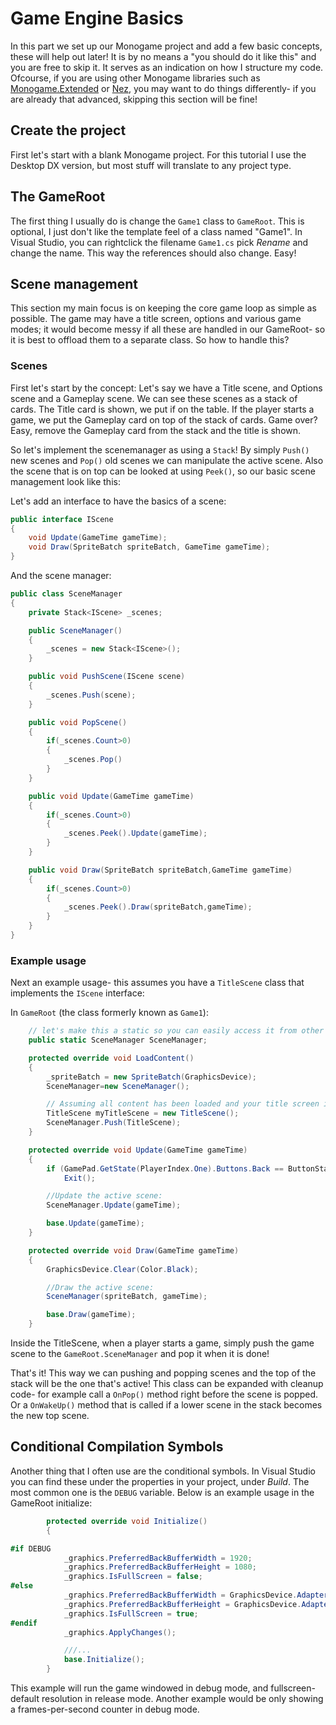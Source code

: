 # Game Engine Basics
In this part we set up our Monogame project and add a few basic concepts, these will help out later!
It is by no means a "you should do it like this" and you are free to skip it. It serves as an indication on how I structure my code. Ofcourse, if you are using other Monogame libraries such as [Monogame.Extended](https://github.com/craftworkgames/MonoGame.Extended) or [Nez](https://github.com/prime31/Nez), you may want to do things differently- if you are already that advanced, skipping this section will be fine!

## Create the project
First let's start with a blank Monogame project. For this tutorial I use the Desktop DX version, but most stuff will translate to any project type.

## The GameRoot
The first thing I usually do is change the `Game1` class to `GameRoot`. This is optional, I just don't like the template feel of a class named "Game1". In Visual Studio, you can rightclick the filename `Game1.cs` pick *Rename* and change the name. This way the references should also change. Easy!

## Scene management
This section my main focus is on keeping the core game loop as simple as possible. The game may have a title screen, options and various game modes; it would become messy if all these are handled in our GameRoot- so it is best to offload them to a separate class. So how to handle this?

### Scenes
First let's start by the concept: Let's say we have a Title scene, and Options scene and a Gameplay scene. We can see these scenes as a stack of cards. The Title card is shown, we put if on the table. If the player starts a game, we put the Gameplay card on top of the stack of cards. Game over? Easy, remove the Gameplay card from the stack and the title is shown.

So let's implement the scenemanager as using a `Stack`! By simply `Push()` new scenes and `Pop()` old scenes we can manipulate the active scene. Also the scene that is on top can be looked at using `Peek()`, so our basic scene management look like this:

Let's add an interface to have the basics of a scene:
```csharp
public interface IScene
{
    void Update(GameTime gameTime);
    void Draw(SpriteBatch spriteBatch, GameTime gameTime);
}
```

And the scene manager:
```csharp
public class SceneManager
{
    private Stack<IScene> _scenes;

    public SceneManager()
    {
        _scenes = new Stack<IScene>();
    }

    public void PushScene(IScene scene)
    {
        _scenes.Push(scene);
    }

    public void PopScene()
    {
        if(_scenes.Count>0)
        {
            _scenes.Pop()
        }
    }

    public void Update(GameTime gameTime)
    {
        if(_scenes.Count>0)
        {
            _scenes.Peek().Update(gameTime);
        }
    }

    public void Draw(SpriteBatch spriteBatch,GameTime gameTime)
    {
        if(_scenes.Count>0)
        {
            _scenes.Peek().Draw(spriteBatch,gameTime);
        }
    }
}
```
### Example usage
Next an example usage- this assumes you have a `TitleScene` class that implements the `IScene` interface:

In `GameRoot` (the class formerly known as `Game1`):
```csharp
    // let's make this a static so you can easily access it from other points in your game.
    public static SceneManager SceneManager;

    protected override void LoadContent()
    {
        _spriteBatch = new SpriteBatch(GraphicsDevice);
        SceneManager=new SceneManager();

        // Assuming all content has been loaded and your title screen is ready to go!
        TitleScene myTitleScene = new TitleScene();
        SceneManager.Push(TitleScene);
    }

    protected override void Update(GameTime gameTime)
    {
        if (GamePad.GetState(PlayerIndex.One).Buttons.Back == ButtonState.Pressed || Keyboard.GetState().IsKeyDown(Keys.Escape))
            Exit();

        //Update the active scene:
        SceneManager.Update(gameTime);

        base.Update(gameTime);
    }

    protected override void Draw(GameTime gameTime)
    {
        GraphicsDevice.Clear(Color.Black);    

        //Draw the active scene:
        SceneManager(spriteBatch, gameTime);

        base.Draw(gameTime);
    }
```
Inside the TitleScene, when a player starts a game, simply push the game scene to the `GameRoot.SceneManager` and pop it when it is done! 

That's it! This way we can pushing and popping scenes and the top of the stack will be the one that's active! This class can be expanded with cleanup code- for example call a `OnPop()` method right before the scene is popped. Or a `OnWakeUp()` method that is called if a lower scene in the stack becomes the new top scene.

## Conditional Compilation Symbols
Another thing that I often use are the conditional symbols. In Visual Studio you can find these under the properties in your project, under *Build*. The most common one is the `DEBUG` variable. Below is an example usage in the GameRoot initialize:

```csharp
        protected override void Initialize()
        {

#if DEBUG
            _graphics.PreferredBackBufferWidth = 1920;
            _graphics.PreferredBackBufferHeight = 1080;
            _graphics.IsFullScreen = false;
#else
            _graphics.PreferredBackBufferWidth = GraphicsDevice.Adapter.CurrentDisplayMode.Width;
            _graphics.PreferredBackBufferHeight = GraphicsDevice.Adapter.CurrentDisplayMode.Height;
            _graphics.IsFullScreen = true;
#endif
            _graphics.ApplyChanges();

            ///...
            base.Initialize();
        }
```
This example will run the game windowed in debug mode, and fullscreen- default resolution in release mode. Another example would be only showing a frames-per-second counter in debug mode.
